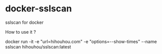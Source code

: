 # docker-sslscan
sslscan for docker

How to use it ?

docker run -it -e "url=hihouhou.com" -e "options=--show-times" --name sslscan hihouhou/sslscan:latest
